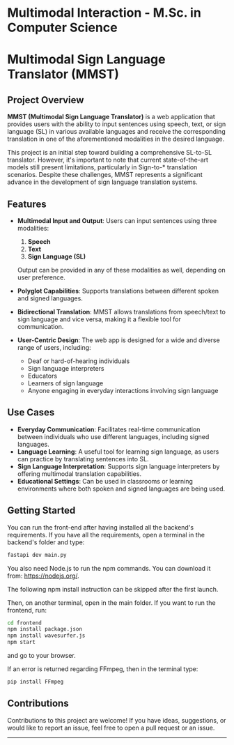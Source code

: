# Multimodal Interaction - M.Sc. in Computer Science  
# Multimodal Sign Language Translator (MMST)

## Project Overview

**MMST (Multimodal Sign Language Translator)** is a web application that provides users with the ability to input sentences using speech, text, or sign language (SL) in various available languages and receive the corresponding translation in one of the aforementioned modalities in the desired language.

This project is an initial step toward building a comprehensive SL-to-SL translator. However, it's important to note that current state-of-the-art models still present limitations, particularly in Sign-to-* translation scenarios. Despite these challenges, MMST represents a significant advance in the development of sign language translation systems.

## Features

- **Multimodal Input and Output**: Users can input sentences using three modalities:
  1. **Speech**
  2. **Text**
  3. **Sign Language (SL)**
  
  Output can be provided in any of these modalities as well, depending on user preference.
  
- **Polyglot Capabilities**: Supports translations between different spoken and signed languages.

- **Bidirectional Translation**: MMST allows translations from speech/text to sign language and vice versa, making it a flexible tool for communication.

- **User-Centric Design**: The web app is designed for a wide and diverse range of users, including:
  - Deaf or hard-of-hearing individuals
  - Sign language interpreters
  - Educators
  - Learners of sign language
  - Anyone engaging in everyday interactions involving sign language

## Use Cases

- **Everyday Communication**: Facilitates real-time communication between individuals who use different languages, including signed languages.
- **Language Learning**: A useful tool for learning sign language, as users can practice by translating sentences into SL.
- **Sign Language Interpretation**: Supports sign language interpreters by offering multimodal translation capabilities.
- **Educational Settings**: Can be used in classrooms or learning environments where both spoken and signed languages are being used.


## Getting Started


You can run the front-end after having installed all the backend's requirements. If you have all the requirements, open a terminal in the backend's folder and type:

```bash
fastapi dev main.py
```
You also need Node.js to run the npm commands. You can download it from: https://nodejs.org/.

The following npm install instruction can be skipped after the first launch.

Then, on another terminal, open in the main folder. If you want to run the frontend, run:
```bash
cd frontend
npm install package.json
npm install wavesurfer.js
npm start
```
and go to your browser.

If an error is returned regarding FFmpeg, then in the terminal type:
```bash 
pip install FFmpeg
```

## Contributions

Contributions to this project are welcome! If you have ideas, suggestions, or would like to report an issue, feel free to open a pull request or an issue.

---
